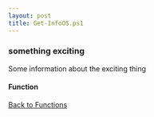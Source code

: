 ```yaml
---
layout: post
title: Get-InfoOS.ps1
---
```


### something exciting

Some information about the exciting thing

#### Function

<script src="https://gist-it.appspot.com/github.com/BanterBoy/scripts-blog/blob/master/PowerShell/functions/information/Get-InfoOS.ps1"></script>

<a href="/menu/_pages/functions.html">Back to Functions</a>
